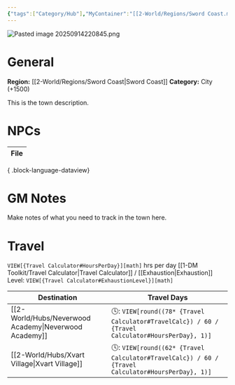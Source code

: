 ```yaml
---
{"tags":["Category/Hub"],"MyContainer":"[[2-World/Regions/Sword Coast.md|Sword Coast]]","MyCategory":"City +1500","obsidianUIMode":"preview","image":"Pasted image 20250914220845.png","dg-publish":true,"dg-path":"World/Hubs/Neverwinter.md","permalink":"/world/hubs/neverwinter/","dgPassFrontmatter":true,"updated":"2025-09-28T20:28:46.000+01:00"}
---
```



![Pasted image 20250914220845.png](/img/user/z_Assets/Maps/Pasted%20image%2020250914220845.png)
# General

**Region:** [[2-World/Regions/Sword Coast\|Sword Coast]]
**Category:** City (+1500)

This is the town description. 

# NPCs

| File |
| ---- |

{ .block-language-dataview}
# GM Notes

Make notes of what you need to track in the town here. 

# Travel



`VIEW[{Travel Calculator#HoursPerDay}][math]` hrs per day
[[1-DM Toolkit/Travel Calculator\|Travel Calculator]]  / [[Exhaustion\|Exhaustion]] Level: `VIEW[{Travel Calculator#ExhaustionLevel}][math]`

| Destination           | Travel Days                                                                                       |
| --------------------- | ------------------------------------------------------------------------------------------------- |
| [[2-World/Hubs/Neverwood Academy\|Neverwood Academy]] | 🕓: `VIEW[round((78* {Travel Calculator#TravelCalc}) / 60 / {Travel Calculator#HoursPerDay}, 1)]` |
| [[2-World/Hubs/Xvart Village\|Xvart Village]]     | 🕓: `VIEW[round((62* {Travel Calculator#TravelCalc}) / 60 / {Travel Calculator#HoursPerDay}, 1)]` |
